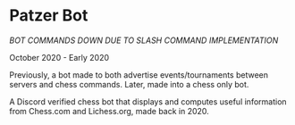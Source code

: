 # Patzer Bot

*BOT COMMANDS DOWN DUE TO SLASH COMMAND IMPLEMENTATION*

October 2020 - Early 2020

Previously, a bot made to both advertise events/tournaments between servers and chess commands. Later, made into a chess only bot.

A Discord verified chess bot that displays and computes useful information from Chess.com and Lichess.org, made back in 2020.
